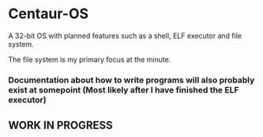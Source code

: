 # Centaur-OS
A 32-bit OS with planned features such as a shell, ELF executor and file system.

The file system is my primary focus at the minute.

### Documentation about how to write programs will also probably exist at somepoint (Most likely after I have finished the ELF executor)

## WORK IN PROGRESS